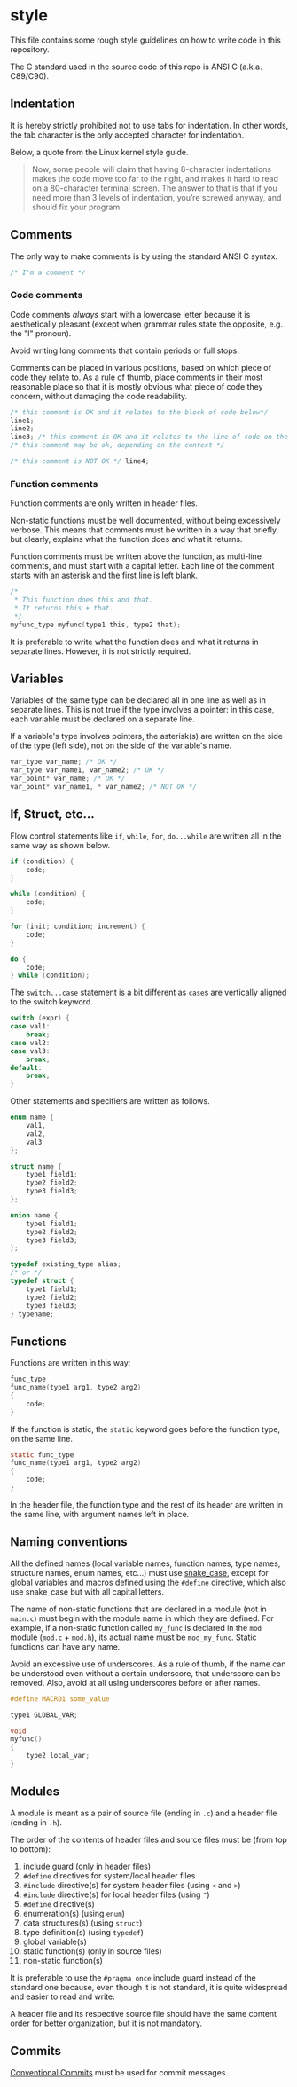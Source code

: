 # style

This file contains some rough style guidelines on how to write code in this repository.

The C standard used in the source code of this repo is ANSI C (a.k.a. C89/C90).

## Indentation

It is hereby strictly prohibited not to use tabs for indentation. In other words, the tab character is the only accepted character for indentation.

Below, a quote from the Linux kernel style guide.

> Now, some people will claim that having 8-character indentations makes the code move too far to the right, and makes it hard to read on a 80-character terminal screen. The answer to that is that if you need more than 3 levels of indentation, you’re screwed anyway, and should fix your program.

## Comments

The only way to make comments is by using the standard ANSI C syntax.

```C
/* I'm a comment */
```

### Code comments

Code comments *always* start with a lowercase letter because it is aesthetically pleasant (except when grammar rules state the opposite, e.g. the "I" pronoun).

Avoid writing long comments that contain periods or full stops.

Comments can be placed in various positions, based on which piece of code they relate to. As a rule of thumb, place comments in their most reasonable place so that it is mostly obvious what piece of code they concern, without damaging the code readability.

```C
/* this comment is OK and it relates to the block of code below*/
line1;
line2;
line3; /* this comment is OK and it relates to the line of code on the left */
/* this comment may be ok, depending on the context */

/* this comment is NOT OK */ line4;
```

### Function comments

Function comments are only written in header files.

Non-static functions must be well documented, without being excessively verbose. This means that comments must be written in a way that briefly, but clearly, explains what the function does and what it returns.

Function comments must be written above the function, as multi-line comments, and must start with a capital letter. Each line of the comment starts with an asterisk and the first line is left blank.

```C
/*
 * This function does this and that.
 * It returns this + that.
 */
myfunc_type myfunc(type1 this, type2 that);
```

It is preferable to write what the function does and what it returns in separate lines. However, it is not strictly required.

## Variables

Variables of the same type can be declared all in one line as well as in separate lines. This is not true if the type involves a pointer: in this case, each variable must be declared on a separate line.

If a variable's type involves pointers, the asterisk(s) are written on the side of the type (left side), not on the side of the variable's name.

```C
var_type var_name; /* OK */
var_type var_name1, var_name2; /* OK */
var_point* var_name; /* OK */
var_point* var_name1, * var_name2; /* NOT OK */
```

## If, Struct, etc...

Flow control statements like `if`, `while`, `for`, `do...while` are written all in the same way as shown below.

```C
if (condition) {
	code;
}
```

```C
while (condition) {
	code;
}
```

```C
for (init; condition; increment) {
	code;
}
```

```C
do {
	code;
} while (condition);
```

The `switch...case` statement is a bit different as `case`s are vertically aligned to the switch keyword.

```C
switch (expr) {
case val1:
	break;
case val2:
case val3:
	break;
default:
	break;
}
```

Other statements and specifiers are written as follows.

```C
enum name {
	val1,
	val2,
	val3
};
```

```C
struct name {
	type1 field1;
	type2 field2;
	type3 field3;
};
```

```C
union name {
	type1 field1;
	type2 field2;
	type3 field3;
};
```

```C
typedef existing_type alias;
/* or */
typedef struct {
	type1 field1;
	type2 field2;
	type3 field3;
} typename;
```

## Functions

Functions are written in this way:

```C
func_type
func_name(type1 arg1, type2 arg2)
{
	code;
}
```

If the function is static, the `static` keyword goes before the function type, on the same line.

```C
static func_type
func_name(type1 arg1, type2 arg2)
{
	code;
}
```

In the header file, the function type and the rest of its header are written in the same line, with argument names left in place.

## Naming conventions

All the defined names (local variable names, function names, type names, structure names, enum names, etc...) must use [snake_case](https://en.wikipedia.org/wiki/Snake_case), except for global variables and macros defined using the `#define` directive, which also use snake_case but with all capital letters.

The name of non-static functions that are declared in a module (not in `main.c`) must begin with the module name in which they are defined. For example, if a non-static function called `my_func` is declared in the `mod` module (`mod.c` + `mod.h`), its actual name must be `mod_my_func`.   Static functions can have any name.

Avoid an excessive use of underscores. As a rule of thumb, if the name can be understood even without a certain underscore, that underscore can be removed.   Also, avoid at all using underscores before or after names.

```C
#define MACRO1 some_value

type1 GLOBAL_VAR;

void
myfunc()
{
	type2 local_var;
}
```

## Modules

A module is meant as a pair of source file (ending in `.c`) and a header file (ending in `.h`).

The order of the contents of header files and source files must be (from top to bottom):

 1. include guard (only in header files)
 2. `#define` directives for system/local header files
 3. `#include` directive(s) for system header files (using `<` and `>`)
 4. `#include` directive(s) for local header files (using `"`)
 5. `#define` directive(s)
 6. enumeration(s) (using `enum`)
 7. data structures(s) (using `struct`)
 8. type definition(s) (using `typedef`)
 9. global variable(s)
 10. static function(s) (only in source files)
 11. non-static function(s)

It is preferable to use the `#pragma once` include guard instead of the standard one because, even though it is not standard, it is quite widespread and easier to read and write.

A header file and its respective source file should have the same content order for better organization, but it is not mandatory.

## Commits

[Conventional Commits](https://www.conventionalcommits.org) must be used for commit messages.
